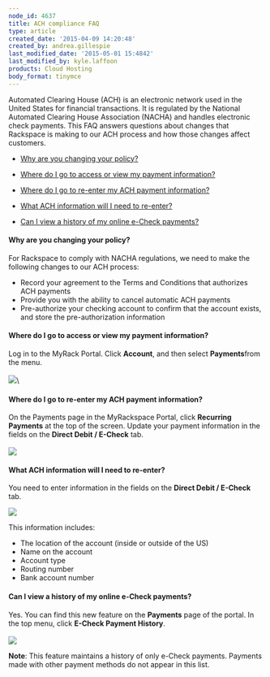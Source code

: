 ```yaml
---
node_id: 4637
title: ACH compliance FAQ
type: article
created_date: '2015-04-09 14:20:48'
created_by: andrea.gillespie
last_modified_date: '2015-05-01 15:4842'
last_modified_by: kyle.laffoon
products: Cloud Hosting
body_format: tinymce
---
```


Automated Clearing House (ACH) is an electronic network used in the
United States for financial transactions. It is regulated by the
National Automated Clearing House Association (NACHA) and handles
electronic check payments. This FAQ answers questions about changes that
Rackspace is making to our ACH process and how those changes affect
customers.

-   [Why are you changing your policy?](#whychangingpolicy)
-   [Where do I go to access or view my payment
    information?](#wherepaymentinfo)

-   [Where do I go to re-enter my ACH payment
    information?](#wherere-enter)

-   [What ACH information will I need to re-enter?](#whatachinfoneeded)

-   [Can I view a history of my online e-Check
    payments?](#e-checkHistory)

#### Why are you changing your policy?

For Rackspace to comply with NACHA regulations, we need to make the
following changes to our ACH process:

-   Record your agreement to the Terms and Conditions that authorizes
    ACH payments
-   Provide you with the ability to cancel automatic ACH payments
-   Pre-authorize your checking account to confirm that the account
    exists, and store the pre-authorization information

#### Where do I go to access or view my payment information?

Log in to the MyRack Portal. Click **Account**, and then select
**Payments**from the menu.\
 \
 ![](/knowledge_center/sites/default/files/field/image/ACHFAQ1.png)\
  

#### Where do I go to re-enter my ACH payment information?

On the Payments page in the MyRackspace Portal, click **Recurring
Payments** at the top of the screen. Update your payment information in
the fields on the **Direct Debit / E-Check** tab.\
 \
 ![](/knowledge_center/sites/default/files/field/image/ACHFAQ2a.png)

#### What ACH information will I need to re-enter?

You need to enter information in the fields on the **Direct Debit /
E-Check** tab.

![](/knowledge_center/sites/default/files/field/image/ACHFAQ3.png)

This information includes:

-   The location of the account (inside or outside of the US)
-   Name on the account
-   Account type
-   Routing number
-   Bank account number

#### Can I view a history of my online e-Check payments?

Yes. You can find this new feature on the **Payments** page of the
portal. In the top menu, click  **E-Check Payment History**.\
 \
 ![](/knowledge_center/sites/default/files/field/image/ACHFAQ4a.png)

**Note**: This feature maintains a history of only e-Check payments.
Payments made with other payment methods do not appear in this list.


